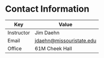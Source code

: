 # Contact Information

| Key        | Value                                                       |
|------------|-------------------------------------------------------------|
| Instructor | Jim Daehn                                                   |
| Email      | [jdaehn@missouristate.edu](mailto:jdaehn@missouristate.edu) |
| Office     | 61M Cheek Hall                                              |